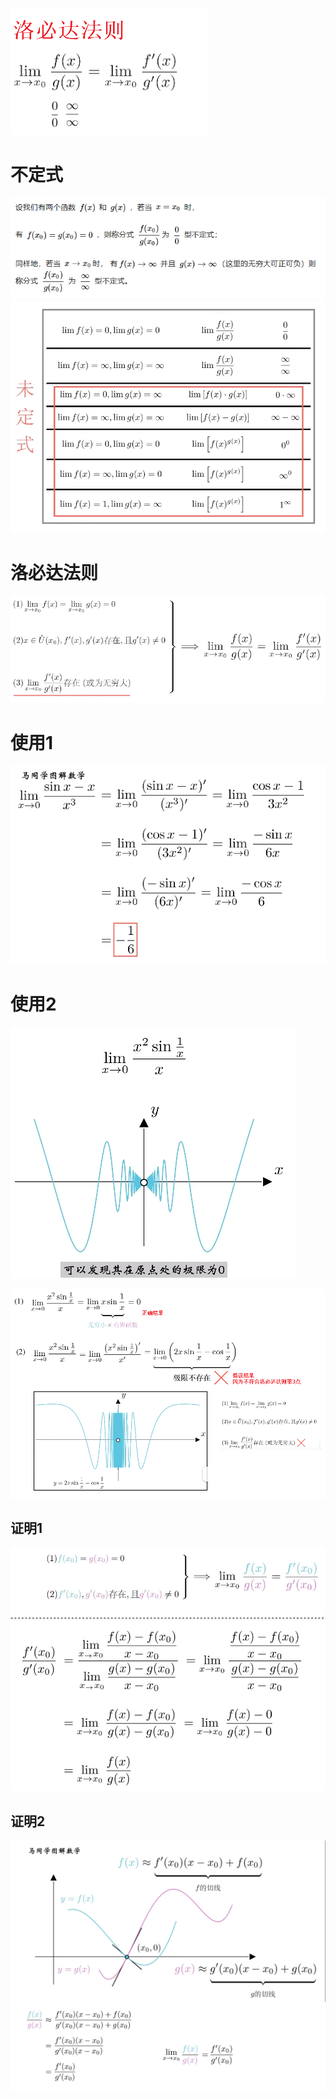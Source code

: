 ![](../../photo/Pasted%20image%2020240408182826.png)


# 不定式
![](../../photo/Pasted%20image%2020240325181649.png)
![](../../photo/Pasted%20image%2020240325181831.png)
# 洛必达法则
![](../../photo/Pasted%20image%2020240325183010.png)
# 使用1
![](../../photo/Pasted%20image%2020240325183103.png)
# 使用2 
![](../../photo/Pasted%20image%2020240325183907.png)

![](../../photo/Pasted%20image%2020240325184257.png)

## 证明1
![](../../photo/Pasted%20image%2020240325181951.png)
## 证明2
![](../../photo/Pasted%20image%2020240325182305.png)
